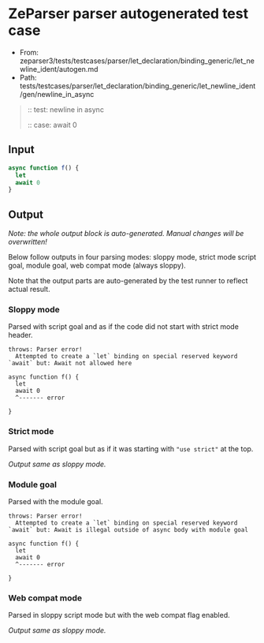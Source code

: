 # ZeParser parser autogenerated test case

- From: zeparser3/tests/testcases/parser/let_declaration/binding_generic/let_newline_ident/autogen.md
- Path: tests/testcases/parser/let_declaration/binding_generic/let_newline_ident/gen/newline_in_async

> :: test: newline in async
>
> :: case: await 0

## Input


`````js
async function f() {
  let
  await 0
}
`````

## Output

_Note: the whole output block is auto-generated. Manual changes will be overwritten!_

Below follow outputs in four parsing modes: sloppy mode, strict mode script goal, module goal, web compat mode (always sloppy).

Note that the output parts are auto-generated by the test runner to reflect actual result.

### Sloppy mode

Parsed with script goal and as if the code did not start with strict mode header.

`````
throws: Parser error!
  Attempted to create a `let` binding on special reserved keyword `await` but: Await not allowed here

async function f() {
  let
  await 0
  ^------- error

}
`````

### Strict mode

Parsed with script goal but as if it was starting with `"use strict"` at the top.

_Output same as sloppy mode._

### Module goal

Parsed with the module goal.

`````
throws: Parser error!
  Attempted to create a `let` binding on special reserved keyword `await` but: Await is illegal outside of async body with module goal

async function f() {
  let
  await 0
  ^------- error

}
`````


### Web compat mode

Parsed in sloppy script mode but with the web compat flag enabled.

_Output same as sloppy mode._
